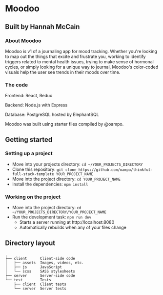 # Moodoo

## Built by Hannah McCain

### About Moodoo

Moodoo is v1 of a journaling app for mood tracking. Whether you're looking to map out the things that excite and frustrate you, working to identify triggers related to mental health issues, trying to make sense of hormonal cycles, or simply looking for a unique way to journal, Moodoo's color-coded visuals help the user see trends in their moods over time.

### The code

Frontend: React, Redux

Backend: Node.js with Express

Database: PostgreSQL hosted by ElephantSQL

Moodoo was built using starter files compiled by @oampo.

## Getting started

### Setting up a project

* Move into your projects directory: `cd ~/YOUR_PROJECTS_DIRECTORY`
* Clone this repository: `git clone https://github.com/oampo/thinkful-full-stack-template YOUR_PROJECT_NAME`
* Move into the project directory: `cd YOUR_PROJECT_NAME`
* Install the dependencies: `npm install`

### Working on the project

* Move into the project directory: `cd ~/YOUR_PROJECTS_DIRECTORY/YOUR_PROJECT_NAME`
* Run the development task: `npm run dev`
    * Starts a server running at http://localhost:8080
    * Automatically rebuilds when any of your files change

## Directory layout

```
.
├── client      Client-side code
│   ├── assets  Images, videos, etc.
│   ├── js      JavaScript
│   └── scss    SASS stylesheets
├── server      Server-side code
└── test        Tests
    ├── client  Client tests
    └── server  Server tests
```
